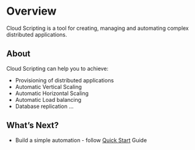 # Overview
Cloud Scripting is a tool for creating, managing and automating complex distributed applications.

## About

Cloud Scripting can help you to achieve:

- Provisioning of distributed applications
- Automatic Vertical Scaling
- Automatic Horizontal Scaling
- Automatic Load balancing
- Database replication
...

<!--
``describe`` general use cases


execute cutom actions in response of cloud events

scripts to manipulate a fleet of containers or envitonments

intercontainer operations

flexible addressing of each created resource
->

<!-- describe limits -->

## What’s Next?
- Build a simple automation - follow [Quick Start](/quick-start/) Guide